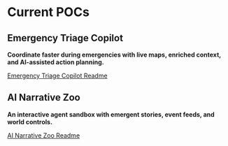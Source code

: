 # Current POCs

## Emergency Triage Copilot
**Coordinate faster during emergencies with live maps, enriched context, and AI-assisted action planning.**

[Emergency Triage Copilot Readme](https://github.com/HillPhelmuth/GptOssHackathonPocs/blob/main/GptOssHackathonPocs/GptOssHackathonPocs/EmergencyTriageCopilot.Readme.md)

## AI Narrative Zoo
**An interactive agent sandbox with emergent stories, event feeds, and world controls.**

[AI Narrative Zoo Readme](https://github.com/HillPhelmuth/GptOssHackathonPocs/blob/main/GptOssHackathonPocs/GptOssHackathonPocs/NarrativeZoo.Readme.md)
